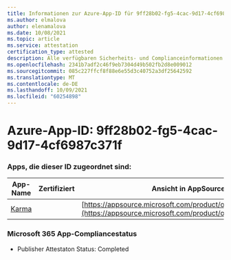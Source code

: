 ```yaml
---
title: Informationen zur Azure-App-ID für 9ff28b02-fg5-4cac-9d17-4cf6987c371f
ms.author: elmalova
author: elenamalova
ms.date: 10/08/2021
ms.topic: article
ms.service: attestation
certification_type: attested
description: Alle verfügbaren Sicherheits- und Complianceinformationen für 9ff28b02-fg5-4cac-9d17-4cf6987c371f.
ms.openlocfilehash: 2341b7adf2c46f9eb7304d49b502fb2d8e009012
ms.sourcegitcommit: 085c227ffcf8f88e6e55d3c40752a3df25642592
ms.translationtype: MT
ms.contentlocale: de-DE
ms.lasthandoff: 10/09/2021
ms.locfileid: "60254898"
---
```

# <a name="azure-app-id-9ff28b02-ccc5-4cac-9d17-4cf6987c371f"></a>Azure-App-ID: 9ff28b02-fg5-4cac-9d17-4cf6987c371f


### <a name="apps-associated-with-this-id"></a>Apps, die dieser ID zugeordnet sind:
| **App-Name** | **Zertifiziert** | **Ansicht in AppSource** |
|--------------|---------------|-----------------------|
| [Karma](https://docs.microsoft.com/microsoft-365-app-certification/forward/WA104381640) |  | [https://appsource.microsoft.com/product/office/WA104381640](https://appsource.microsoft.com/product/office/WA104381640) |

### <a name="microsoft-365-app-compliance-status"></a>Microsoft 365 App-Compliancestatus
- Publisher Attestaton Status: Completed
